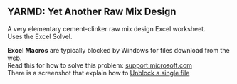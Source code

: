 ## YARMD: Yet Another Raw Mix Design
    
A very elementary cement-clinker raw mix design Excel worksheet.   
Uses the Excel Solvel.

**Excel Macros** are typically blocked by Windows for files download from the web.     
Read this for how to solve this problem:
[support.microsoft.com](https://support.microsoft.com/en-us/topic/a-potentially-dangerous-macro-has-been-blocked-0952faa0-37e7-4316-b61d-5b5ed6024216)    
There is a screenshot that explain how to [Unblock a single file]([https://support.microsoft.com/en-us/topic/a-potentially-dangerous-macro-has-been-blocked-0952faa0-37e7-4316-b61d-5b5ed6024216](https://support.content.office.net/en-us/media/de24aafb-6e34-4bb8-ae86-bca58d50e120.png))
